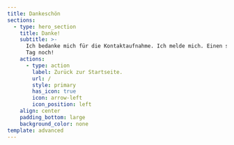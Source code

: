 ```yaml
---
title: Dankeschön
sections:
  - type: hero_section
    title: Danke!
    subtitle: >-
      Ich bedanke mich für die Kontaktaufnahme. Ich melde mich. Einen schönen
      Tag noch!
    actions:
      - type: action
        label: Zurück zur Startseite.
        url: /
        style: primary
        has_icon: true
        icon: arrow-left
        icon_position: left
    align: center
    padding_bottom: large
    background_color: none
template: advanced
---
```

